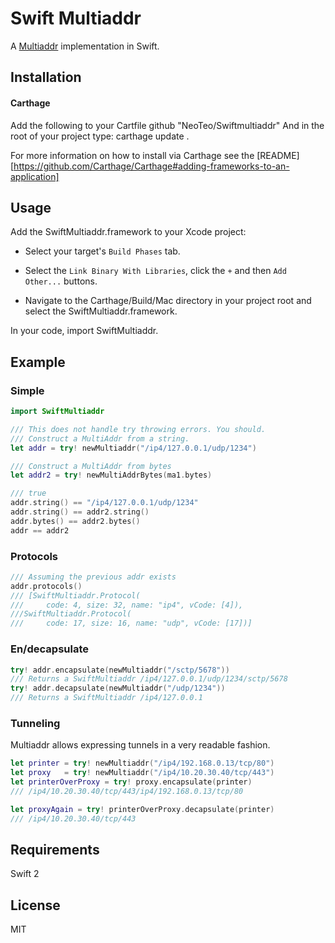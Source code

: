 # Swift Multiaddr
A [Multiaddr](https://github.com/jbenet/multiaddr) implementation in Swift.
## Installation
#### Carthage
Add the following to your Cartfile
	github "NeoTeo/Swiftmultiaddr"
And in the root of your project type:
	carthage update .

For more information on how to install via Carthage see the [README][https://github.com/Carthage/Carthage#adding-frameworks-to-an-application]

## Usage
Add the SwiftMultiaddr.framework to your Xcode project:
- Select your target's `Build Phases` tab.

- Select the `Link Binary With Libraries`, click the `+` and then `Add Other...` buttons.

- Navigate to the Carthage/Build/Mac directory in your project root and select the SwiftMultiaddr.framework. 

In your code, import SwiftMultiaddr.
## Example
### Simple
```Swift
import SwiftMultiaddr

/// This does not handle try throwing errors. You should.
/// Construct a MultiAddr from a string.
let addr = try! newMultiaddr("/ip4/127.0.0.1/udp/1234")

/// Construct a MultiAddr from bytes
let addr2 = try! newMultiAddrBytes(ma1.bytes)

/// true
addr.string() == "/ip4/127.0.0.1/udp/1234"
addr.string() == addr2.string()
addr.bytes() == addr2.bytes()
addr == addr2
```

### Protocols
```Swift
/// Assuming the previous addr exists
addr.protocols()
/// [SwiftMultiaddr.Protocol(
///		code: 4, size: 32, name: "ip4", vCode: [4]), 
///SwiftMultiaddr.Protocol(
///		code: 17, size: 16, name: "udp", vCode: [17])] 
```

### En/decapsulate
```Swift
try! addr.encapsulate(newMultiaddr("/sctp/5678"))
/// Returns a SwiftMultiaddr /ip4/127.0.0.1/udp/1234/sctp/5678
try! addr.decapsulate(newMultiaddr("/udp/1234"))
/// Returns a SwiftMultiaddr /ip4/127.0.0.1
```

### Tunneling
Multiaddr allows expressing tunnels in a very readable fashion.
```Swift
let printer = try! newMultiaddr("/ip4/192.168.0.13/tcp/80")
let proxy   = try! newMultiaddr("/ip4/10.20.30.40/tcp/443")
let printerOverProxy = try! proxy.encapsulate(printer)
/// /ip4/10.20.30.40/tcp/443/ip4/192.168.0.13/tcp/80

let proxyAgain = try! printerOverProxy.decapsulate(printer) 
/// /ip4/10.20.30.40/tcp/443
```
## Requirements
 Swift 2

## License
MIT